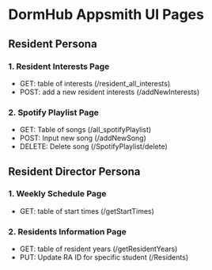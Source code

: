 # DormHub Appsmith UI Pages

## Resident Persona

### 1. Resident Interests Page
- GET: table of interests (/resident_all_interests)
- POST: add a new resident interests (/addNewInterests)

### 2. Spotify Playlist Page
- GET: Table of songs (/all_spotifyPlaylist)
- POST: Input new song (/addNewSong)
- DELETE: Delete song (/SpotifyPlaylist/delete)

## Resident Director Persona

### 1. Weekly Schedule Page
- GET: table of start times (/getStartTimes)

### 2. Residents Information Page
- GET: table of resident years (/getResidentYears)
- PUT: Update RA ID for specific student (/Residents)
